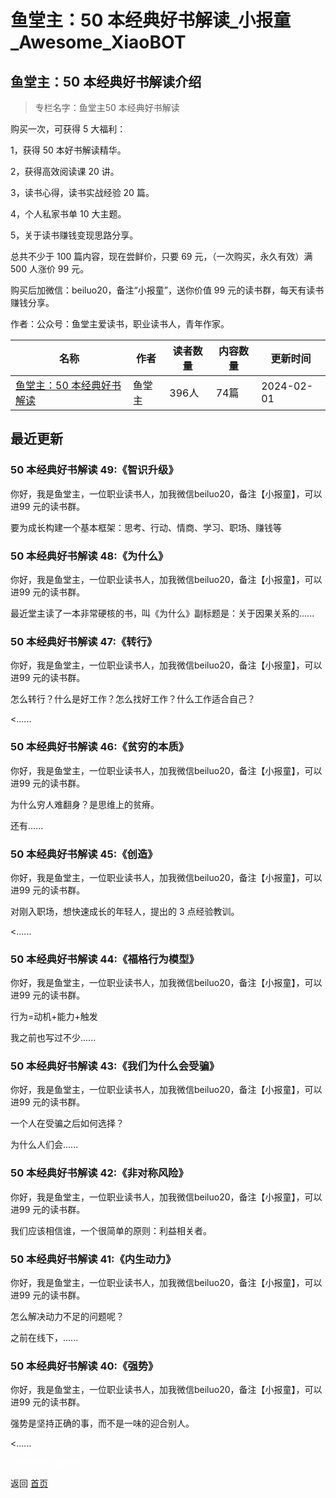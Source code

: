 # 鱼堂主：50 本经典好书解读_小报童_Awesome_XiaoBOT

## 鱼堂主：50 本经典好书解读介绍
> 专栏名字：鱼堂主50 本经典好书解读    
    
购买一次，可获得 5 大福利：    
    
1，获得 50 本好书解读精华。    
    
2，获得高效阅读课 20 讲。    
    
3，读书心得，读书实战经验 20 篇。    
    
4，个人私家书单 10 大主题。    
    
5，关于读书赚钱变现思路分享。    
    
总共不少于 100 篇内容，现在尝鲜价，只要 69 元，（一次购买，永久有效）满 500 人涨价 99 元。    
    
购买后加微信：beiluo20，备注“小报童”，送你价值 99 元的读书群，每天有读书赚钱分享。    
    
作者：公众号：鱼堂主爱读书，职业读书人，青年作家。  
  


|名称|作者|读者数量|内容数量|更新时间|
|---|---|---|---|---|
|[鱼堂主：50 本经典好书解读](https://xiaobot.net/p/yutangzhu?refer=0b133df9-27dc-423b-8101-639049001c13)|鱼堂主|396人|74篇|2024-02-01|

## 最近更新
### 50 本经典好书解读 49:《智识升级》

你好，我是鱼堂主，一位职业读书人，加我微信beiluo20，备注【小报童】，可以进99 元的读书群。

要为成长构建一个基本框架：思考、行动、情商、学习、职场、赚钱等

### 50 本经典好书解读 48:《为什么》

你好，我是鱼堂主，一位职业读书人，加我微信beiluo20，备注【小报童】，可以进99 元的读书群。

最近堂主读了一本非常硬核的书，叫《为什么》副标题是：关于因果关系的......

### 50 本经典好书解读 47:《转行》

你好，我是鱼堂主，一位职业读书人，加我微信beiluo20，备注【小报童】，可以进99 元的读书群。

怎么转行？什么是好工作？怎么找好工作？什么工作适合自己？

<......

### 50 本经典好书解读 46:《贫穷的本质》

你好，我是鱼堂主，一位职业读书人，加我微信beiluo20，备注【小报童】，可以进99 元的读书群。

为什么穷人难翻身？是思维上的贫瘠。

还有......

### 50 本经典好书解读 45:《创造》

你好，我是鱼堂主，一位职业读书人，加我微信beiluo20，备注【小报童】，可以进99 元的读书群。

对刚入职场，想快速成长的年轻人，提出的 3 点经验教训。

<......

### 50 本经典好书解读 44:《福格行为模型》

你好，我是鱼堂主，一位职业读书人，加我微信beiluo20，备注【小报童】，可以进99 元的读书群。

行为=动机+能力+触发

我之前也写过不少......

### 50 本经典好书解读 43:《我们为什么会受骗》

你好，我是鱼堂主，一位职业读书人，加我微信beiluo20，备注【小报童】，可以进99 元的读书群。

一个人在受骗之后如何选择？

为什么人们会......

### 50 本经典好书解读 42:《非对称风险》

你好，我是鱼堂主，一位职业读书人，加我微信beiluo20，备注【小报童】，可以进99 元的读书群。

我们应该相信谁，一个很简单的原则：利益相关者。

### 50 本经典好书解读 41:《内生动力》

你好，我是鱼堂主，一位职业读书人，加我微信beiluo20，备注【小报童】，可以进99 元的读书群。

怎么解决动力不足的问题呢？

之前在线下，......

### 50 本经典好书解读 40:《强势》

你好，我是鱼堂主，一位职业读书人，加我微信beiluo20，备注【小报童】，可以进99 元的读书群。

强势是坚持正确的事，而不是一味的迎合别人。

<......


<a href="https://github.com/Reno9527/awesome-xiaobot" style="color: white; text-decoration: none;">awesome-xiaobot</a>

返回 [首页](../README.md)
